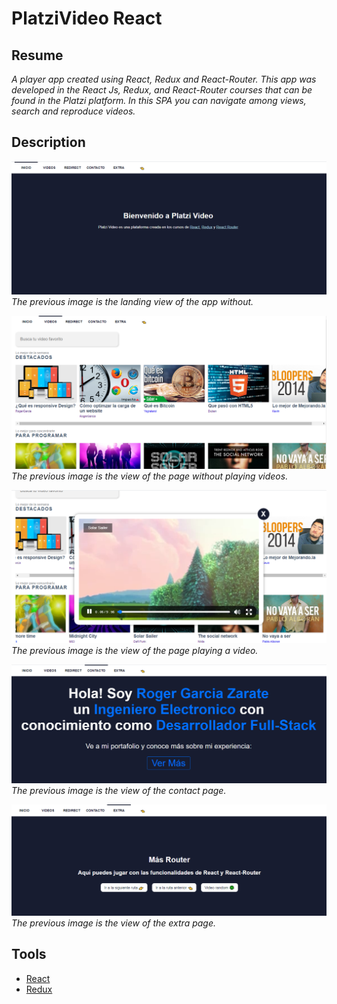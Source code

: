 # PlatziVideo React

## Resume

_A player app created using React, Redux and React-Router. This app was developed in the React Js, Redux, and React-Router courses that can be found in the Platzi platform. In this SPA you can navigate among views, search and reproduce videos._

## Description

![View 1](https://github.com/rogergarciaz/PlatziVideo/blob/master/view1.PNG)
_The previous image is the landing view of the app without._

![View 2](https://github.com/rogergarciaz/PlatziVideo/blob/master/view2.PNG)
_The previous image is the view of the page without playing videos._

![View 3](https://github.com/rogergarciaz/PlatziVideo/blob/master/view3.PNG)
_The previous image is the view of the page playing a video._

![View 4](https://github.com/rogergarciaz/PlatziVideo/blob/master/view4.PNG)
_The previous image is the view of the contact page._

![View 5](https://github.com/rogergarciaz/PlatziVideo/blob/master/view5.PNG)
_The previous image is the view of the extra page._

## Tools
* [React](https://en.reactjs.org/)
* [Redux](https://redux.js.org/)
